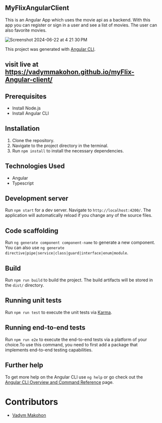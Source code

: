 ## MyFlixAngularClient

This is an Angular App which uses the movie api as a backend. With this app you can register or sign in a user and see a list of movies. The user can also favorite movies.

![Screenshot 2024-06-22 at 4 21 30 PM](https://github.com/VadymMakohon/myFlix-Angular-client/assets/138728243/186109d2-f93a-4d9f-bb7e-c2fe629d6fce)

This project was generated with [Angular CLI](https://github.com/angular/angular-cli).

## visit live at https://vadymmakohon.github.io/myFlix-Angular-client/

## Prerequisites

- Install Node.js
- Install Angular CLI

## Installation

1. Clone the repository.
2. Navigate to the project directory in the terminal.
3. Run `npm install` to install the necessary dependencies.

## Technologies Used

- Angular
- Typescript

## Development server

Run `npm start` for a dev server. Navigate to `http://localhost:4200/`. The application will automatically reload if you change any of the source files.

## Code scaffolding

Run `ng generate component component-name` to generate a new component. You can also use `ng generate directive|pipe|service|class|guard|interface|enum|module`.

## Build

Run `npm run build` to build the project. The build artifacts will be stored in the `dist/` directory.

## Running unit tests

Run `npm run test` to execute the unit tests via [Karma](https://karma-runner.github.io).

## Running end-to-end tests

Run `npm run e2e` to execute the end-to-end tests via a platform of your choice.To use this command, you need to first add a package that implements end-to-end testing capabilities.

## Further help

To get more help on the Angular CLI use `ng help` or go check out the [Angular CLI Overview and Command Reference](https://angular.io/cli) page.

 # Contributors
- [Vadym Makohon](https://github.com/VadymMakohon)
